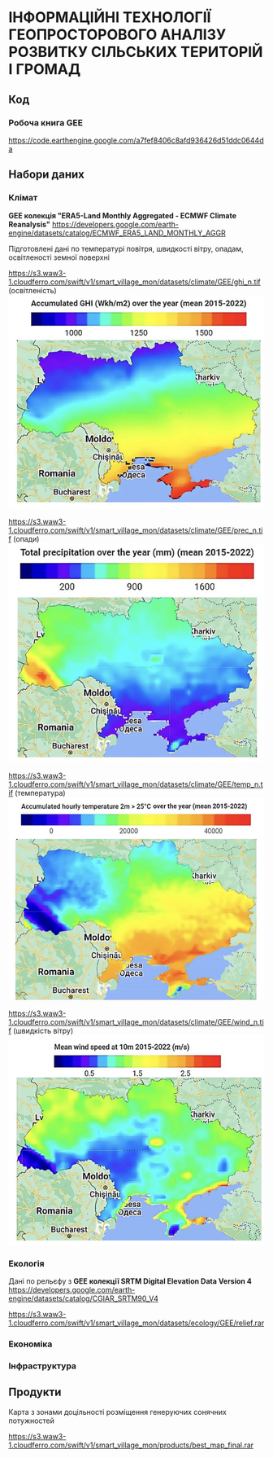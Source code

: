 # ІНФОРМАЦІЙНІ ТЕХНОЛОГІЇ ГЕОПРОСТОРОВОГО АНАЛІЗУ РОЗВИТКУ СІЛЬСЬКИХ ТЕРИТОРІЙ І ГРОМАД
## Код
### Робоча книга GEE
https://code.earthengine.google.com/a7fef8406c8afd936426d51ddc0644da
## Набори даних
### Клімат
**GEE колекція "ERA5-Land Monthly Aggregated - ECMWF Climate Reanalysis"** 
https://developers.google.com/earth-engine/datasets/catalog/ECMWF_ERA5_LAND_MONTHLY_AGGR

Підготовлені дані по температурі повітря, швидкості вітру, опадам, освітленості земної поверхні

https://s3.waw3-1.cloudferro.com/swift/v1/smart_village_mon/datasets/climate/GEE/ghi_n.tif (освітленість)
![Screenshot](insolation.JPG)

https://s3.waw3-1.cloudferro.com/swift/v1/smart_village_mon/datasets/climate/GEE/prec_n.tif (опади)
![Screenshot](precipitation.JPG)

https://s3.waw3-1.cloudferro.com/swift/v1/smart_village_mon/datasets/climate/GEE/temp_n.tif (температура)
![Screenshot](temperature.JPG)

https://s3.waw3-1.cloudferro.com/swift/v1/smart_village_mon/datasets/climate/GEE/wind_n.tif (швидкість вітру)
![Screenshot](wind_speed.JPG)

### Екологія
Дані по рельєфу з **GEE колекції SRTM Digital Elevation Data Version 4**
https://developers.google.com/earth-engine/datasets/catalog/CGIAR_SRTM90_V4

https://s3.waw3-1.cloudferro.com/swift/v1/smart_village_mon/datasets/ecology/GEE/relief.rar
### Економіка
### Інфраструктура
## Продукти
Карта з зонами доцільності розміщення генеруючих сонячних потужностей

https://s3.waw3-1.cloudferro.com/swift/v1/smart_village_mon/products/best_map_final.rar
